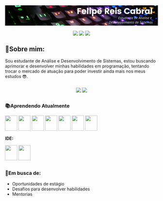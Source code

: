 ![FELIPE REIS CABRAL](https://raw.githubusercontent.com/FelipeReisCabral/FelipeReisCabral/main/Estudante%20de%20Analise%20e%20Desenvolvimento%20de%20Sistemas.png)

<center>
<div style="display: inline_block" align="center">
            <a href="https://www.linkedin.com/in/felipe-reis-cabral/" target="_blank"><img  src="https://img.shields.io/badge/LinkedIn-0077B5?style=for-the-badge&logo=linkedin&logoColor=white"  /></a>
            <a href="https://www.instagram.com/felipereis_cabral/" target="_blank"><img src="https://img.shields.io/badge/Instagram-E4405F?style=for-the-badge&logo=instagram&logoColor=white"/></a>
            <a href="mailto:felipereiscabral@gmail.com" target="_blank"><img src="https://img.shields.io/badge/Gmail-D14836?style=for-the-badge&logo=gmail&logoColor=white"/></a>                 
</div>
</center>

## 🧾**Sobre mim:**

Sou estudante de Análise e Desenvolvimento de Sistemas, estou buscando aprimorar e desenvolver minhas habilidades em programação, tentando trocar o mercado de atuação para poder investir ainda mais nos meus estudos 😎.

##

<div align="center">
  <img height=160 src="https://github-readme-stats.vercel.app/api?username=FelipeReisCabral&show_icons=true&theme=tokyonight" />
  <img height=160 src="https://github-readme-stats.vercel.app/api/top-langs/?username=FelipeReisCabral&layout=compact&theme=tokyonight"/>
</div>


##

### 📚**Aprendendo Atualmente**

<div style="display: inline_block">
            <img  src="https://cdn.jsdelivr.net/gh/devicons/devicon@latest/icons/python/python-original-wordmark.svg" width="40" height="50"/>
            <img src="https://cdn.jsdelivr.net/gh/devicons/devicon@latest/icons/javascript/javascript-original.svg" width="40" height="50"/>
            <img src="https://cdn.jsdelivr.net/gh/devicons/devicon@latest/icons/java/java-original-wordmark.svg" width="40" height="50"/>
            <img src="https://cdn.jsdelivr.net/gh/devicons/devicon@latest/icons/html5/html5-original-wordmark.svg" width="40" height="50"/>            
            <img src="https://cdn.jsdelivr.net/gh/devicons/devicon@latest/icons/css3/css3-original-wordmark.svg" width="40" height="50"/>        
            <img src="https://cdn.jsdelivr.net/gh/devicons/devicon@latest/icons/github/github-original-wordmark.svg" width="40" height="50"/>            
            <img src="https://cdn.jsdelivr.net/gh/devicons/devicon@latest/icons/git/git-original.svg" width="40" height="50"/>         
</div>

**IDE:**
<div style="display: inline_block">
            <img src="https://cdn.jsdelivr.net/gh/devicons/devicon@latest/icons/pycharm/pycharm-original.svg" width="40" height="50"/>        
            <img src="https://cdn.jsdelivr.net/gh/devicons/devicon@latest/icons/vscode/vscode-original.svg" width="40" height="50"/>      
            <p>   
</div>   

##

### **🔎Em busca de:**

* Oportunidades de estágio
* Desafios para desenvolver habilidades
* Mentorias
